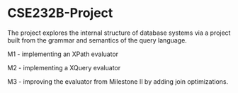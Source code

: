# CSE232B-Project 

The project explores the internal structure of database systems via a project built from the grammar and semantics of the query language.

M1 - implementing an XPath evaluator

M2 - implementing a XQuery evaluator

M3 - improving the evaluator from Milestone II by adding join optimizations.
